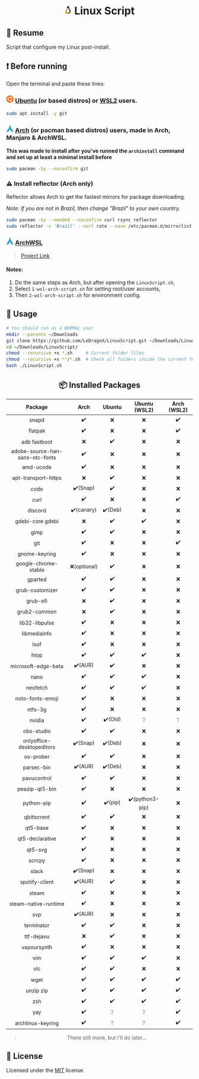 <h1 align="center">
  <img width=4% src=./src/assets/linux-tux.png>
  Linux Script
</h1>

## 📄 Resume

Script that configure my Linux post-install.

## ❗ Before running

Open the terminal and paste these lines:

### <img width="4%" src="./src/assets/ubuntu-icon.webp" /> [Ubuntu](src/scripts/ubuntu-script.sh) (or based distros) or [WSL2](src/scripts/wsl-ubuntu-script.sh) users.

```sh
sudo apt install -y git
```

### <img width="4%" src="./src/assets/arch-linux-icon.png" /> [Arch](src/scripts/arch-script.sh) (or pacman based distros) users, made in Arch, Manjaro & ArchWSL.

**This was made to install after you've runned the `archinstall` command and set up at least a minimal install before**

```sh
sudo pacman -Sy --noconfirm git
```

### ⚠️ Install reflector (Arch only)

Reflector allows Arch to get the fastest mirrors for package downloading.

_Note: If you are not in Brazil, then change "Brazil" to your own country._

```sh
sudo pacman -Sy --needed --noconfirm curl rsync reflector
sudo reflector -c 'Brazil' --sort rate --save /etc/pacman.d/mirrorlist
```

### <img width="4%" src="./src/assets/arch-linux-icon.png" /> [ArchWSL](src/scripts/1-wsl-arch-script.sh)

> [Project Link](https://github.com/yuk7/ArchWSL)

#### Notes:

1. Do the same steps as Arch, but after opening the `LinuxScript.sh`,
2. Select `1-wsl-arch-script.sh` for setting root/user accounts,
3. Then `2-wsl-arch-script.sh` for environment config.

## 🚀 Usage

```sh
# You should run as a NORMAL user
mkdir --parents ~/Downloads
git clone https://github.com/LeDragoX/LinuxScript.git ~/Downloads/LinuxScript
cd ~/Downloads/LinuxScript/
chmod --recursive +x *.sh     # Current folder files
chmod --recursive +x **/*.sh  # Check all folders inside the current folder
bash ./LinuxScript.sh
```

<div align="center">

## 📦 Installed Packages

|             Package             |     Arch     | Ubuntu  |  Ubuntu (WSL2)  | Arch (WSL2) |
| :-----------------------------: | :----------: | :-----: | :-------------: | :---------: |
|              snapd              |      ✔️      |   ❌    |       ❌        |     ✔️      |
|             flatpak             |      ✔️      |   ❌    |       ❌        |     ✔️      |
|          adb fastboot           |      ❌      |   ✔️    |       ❌        |     ❌      |
| adobe-source-han-sans-otc-fonts |      ✔️      |   ❌    |       ❌        |     ❌      |
|            amd-ucode            |      ✔️      |   ❌    |       ❌        |     ❌      |
|       apt-transport-https       |      ❌      |   ✔️    |       ❌        |     ❌      |
|              code               |   ✔️(Snap)   |   ✔️    |       ❌        |     ❌      |
|              curl               |      ✔️      |   ❌    |       ❌        |     ✔️      |
|             discord             |  ✔️(canary)  | ✔️(Deb) |       ❌        |     ❌      |
|        gdebi-core gdebi         |      ❌      |   ✔️    |       ✔️        |     ❌      |
|              gimp               |      ✔️      |   ✔️    |       ❌        |     ❌      |
|               git               |      ✔️      |   ❌    |       ❌        |     ✔️      |
|          gnome-keyring          |      ✔️      |   ❌    |       ❌        |     ❌      |
|      google-chrome-stable       | ❌(optional) |   ✔️    |       ❌        |     ❌      |
|             gparted             |      ✔️      |   ✔️    |       ❌        |     ❌      |
|         grub-customizer         |      ✔️      |   ✔️    |       ❌        |     ❌      |
|            grub-efi             |      ❌      |   ✔️    |       ❌        |     ❌      |
|          grub2-common           |      ❌      |   ✔️    |       ❌        |     ❌      |
|         lib32-libpulse          |      ✔️      |   ❌    |       ❌        |     ❌      |
|          libmediainfo           |      ✔️      |   ❌    |       ❌        |     ❌      |
|              lsof               |      ✔️      |   ❌    |       ❌        |     ❌      |
|              htop               |      ✔️      |   ✔️    |       ✔️        |     ❌      |
|       microsoft-edge-beta       |   ✔️(AUR)    |   ✔️    |       ❌        |     ❌      |
|              nano               |      ✔️      |   ✔️    |       ✔️        |     ❌      |
|            neofetch             |      ✔️      |   ✔️    |       ✔️        |     ❌      |
|        noto-fonts-emoji         |      ✔️      |   ❌    |       ❌        |     ❌      |
|             ntfs-3g             |      ✔️      |   ❌    |       ❌        |     ❌      |
|             nvidia              |      ✔️      | ✔️(Old) |       ❔        |     ❔      |
|           obs-studio            |      ✔️      |   ✔️    |       ❌        |     ❌      |
|    onlyoffice-desktopeditors    |   ✔️(Snap)   | ✔️(Deb) |       ❌        |     ❌      |
|            os-prober            |      ✔️      |   ✔️    |       ❌        |     ❌      |
|           parsec-bin            |   ✔️(AUR)    | ✔️(Deb) |       ❌        |     ❌      |
|           pavucontrol           |      ✔️      |   ✔️    |       ❌        |     ❌      |
|         peazip-qt5-bin          |      ✔️      |   ❌    |       ❌        |     ❌      |
|           python-pip            |      ✔️      | ✔️(pip) | ✔️(python3-pip) |     ❌      |
|           qbittorrent           |      ✔️      |   ✔️    |       ❌        |     ❌      |
|            qt5-base             |      ✔️      |   ❌    |       ❌        |     ❌      |
|         qt5-declarative         |      ✔️      |   ❌    |       ❌        |     ❌      |
|             qt5-svg             |      ✔️      |   ❌    |       ❌        |     ❌      |
|             scrcpy              |      ✔️      |   ❌    |       ❌        |     ❌      |
|              slack              |   ✔️(Snap)   |   ❌    |       ❌        |     ❌      |
|         spotify-client          |   ✔️(AUR)    |   ✔️    |       ❌        |     ❌      |
|              steam              |      ✔️      |   ❌    |       ❌        |     ❌      |
|      steam-native-runtime       |      ✔️      |   ❌    |       ❌        |     ❌      |
|               svp               |   ✔️(AUR)    |   ❌    |       ❌        |     ❌      |
|           terminator            |      ✔️      |   ✔️    |       ❌        |     ❌      |
|           ttf-dejavu            |      ❌      |   ✔️    |       ❌        |     ❌      |
|           vapoursynth           |      ✔️      |   ❌    |       ❌        |     ❌      |
|               vim               |      ✔️      |   ✔️    |       ✔️        |     ❌      |
|               vlc               |      ✔️      |   ✔️    |       ❌        |     ❌      |
|              wget               |      ✔️      |   ✔️    |       ✔️        |     ✔️      |
|            unzip zip            |      ✔️      |   ✔️    |       ✔️        |     ✔️      |
|               zsh               |      ✔️      |   ✔️    |       ✔️        |     ✔️      |
|               yay               |      ✔️      |   ❔    |       ❔        |     ✔️      |
|        archlinux-keyring        |      ✔️      |   ❔    |       ❔        |     ✔️      |

> There still more, but i'll do later...

</div>

## 📝 License

Licensed under the [MIT](LICENSE) license.
